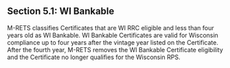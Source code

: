 ## Section 5.1: WI Bankable

M-RETS classifies Certificates that are WI RRC eligible and less than four years old as WI Bankable. WI Bankable Certificates are valid for Wisconsin compliance up to four years after the vintage year listed on the Certificate. After the fourth year, M-RETS removes the WI Bankable Certificate eligibility and the Certificate no longer qualifies for the Wisconsin RPS.
